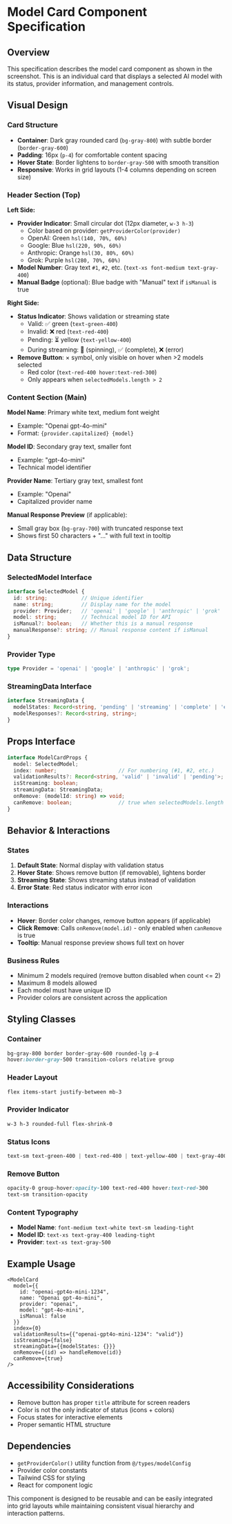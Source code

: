 # Model Card Component Specification

## Overview
This specification describes the model card component as shown in the screenshot. This is an individual card that displays a selected AI model with its status, provider information, and management controls.

## Visual Design

### Card Structure
- **Container**: Dark gray rounded card (`bg-gray-800`) with subtle border (`border-gray-600`)
- **Padding**: 16px (`p-4`) for comfortable content spacing
- **Hover State**: Border lightens to `border-gray-500` with smooth transition
- **Responsive**: Works in grid layouts (1-4 columns depending on screen size)

### Header Section (Top)
**Left Side:**
- **Provider Indicator**: Small circular dot (12px diameter, `w-3 h-3`) 
  - Color based on provider: `getProviderColor(provider)`
  - OpenAI: Green `hsl(140, 70%, 60%)`
  - Google: Blue `hsl(220, 90%, 60%)`
  - Anthropic: Orange `hsl(30, 80%, 60%)`
  - Grok: Purple `hsl(280, 70%, 60%)`
- **Model Number**: Gray text `#1`, `#2`, etc. (`text-xs font-medium text-gray-400`)
- **Manual Badge** (optional): Blue badge with "Manual" text if `isManual` is true

**Right Side:**
- **Status Indicator**: Shows validation or streaming state
  - Valid: ✅ green (`text-green-400`)
  - Invalid: ❌ red (`text-red-400`) 
  - Pending: ⏳ yellow (`text-yellow-400`)
  - During streaming: 🔄 (spinning), ✅ (complete), ❌ (error)
- **Remove Button**: × symbol, only visible on hover when >2 models selected
  - Red color (`text-red-400 hover:text-red-300`)
  - Only appears when `selectedModels.length > 2`

### Content Section (Main)
**Model Name**: Primary white text, medium font weight
- Example: "Openai gpt-4o-mini"
- Format: `{provider.capitalized} {model}`

**Model ID**: Secondary gray text, smaller font
- Example: "gpt-4o-mini" 
- Technical model identifier

**Provider Name**: Tertiary gray text, smallest font
- Example: "Openai"
- Capitalized provider name

**Manual Response Preview** (if applicable):
- Small gray box (`bg-gray-700`) with truncated response text
- Shows first 50 characters + "..." with full text in tooltip

## Data Structure

### SelectedModel Interface
```typescript
interface SelectedModel {
  id: string;           // Unique identifier
  name: string;         // Display name for the model
  provider: Provider;   // 'openai' | 'google' | 'anthropic' | 'grok'
  model: string;        // Technical model ID for API
  isManual?: boolean;   // Whether this is a manual response
  manualResponse?: string; // Manual response content if isManual
}
```

### Provider Type
```typescript
type Provider = 'openai' | 'google' | 'anthropic' | 'grok';
```

### StreamingData Interface
```typescript
interface StreamingData {
  modelStates: Record<string, 'pending' | 'streaming' | 'complete' | 'error'>;
  modelResponses?: Record<string, string>;
}
```

## Props Interface

```typescript
interface ModelCardProps {
  model: SelectedModel;
  index: number;                    // For numbering (#1, #2, etc.)
  validationResults?: Record<string, 'valid' | 'invalid' | 'pending'>;
  isStreaming: boolean;
  streamingData: StreamingData;
  onRemove: (modelId: string) => void;
  canRemove: boolean;               // true when selectedModels.length > 2
}
```

## Behavior & Interactions

### States
1. **Default State**: Normal display with validation status
2. **Hover State**: Shows remove button (if removable), lightens border
3. **Streaming State**: Shows streaming status instead of validation
4. **Error State**: Red status indicator with error icon

### Interactions
- **Hover**: Border color changes, remove button appears (if applicable)
- **Click Remove**: Calls `onRemove(model.id)` - only enabled when `canRemove` is true
- **Tooltip**: Manual response preview shows full text on hover

### Business Rules
- Minimum 2 models required (remove button disabled when count <= 2)
- Maximum 8 models allowed
- Each model must have unique ID
- Provider colors are consistent across the application

## Styling Classes

### Container
```css
bg-gray-800 border border-gray-600 rounded-lg p-4 
hover:border-gray-500 transition-colors relative group
```

### Header Layout
```css
flex items-start justify-between mb-3
```

### Provider Indicator
```css
w-3 h-3 rounded-full flex-shrink-0
```

### Status Icons
```css
text-sm text-green-400 | text-red-400 | text-yellow-400 | text-gray-400
```

### Remove Button
```css
opacity-0 group-hover:opacity-100 text-red-400 hover:text-red-300 
text-sm transition-opacity
```

### Content Typography
- **Model Name**: `font-medium text-white text-sm leading-tight`
- **Model ID**: `text-xs text-gray-400 leading-tight`
- **Provider**: `text-xs text-gray-500`

## Example Usage

```tsx
<ModelCard
  model={{
    id: "openai-gpt4o-mini-1234",
    name: "Openai gpt-4o-mini", 
    provider: "openai",
    model: "gpt-4o-mini",
    isManual: false
  }}
  index={0}
  validationResults={{"openai-gpt4o-mini-1234": "valid"}}
  isStreaming={false}
  streamingData={{modelStates: {}}}
  onRemove={(id) => handleRemove(id)}
  canRemove={true}
/>
```

## Accessibility Considerations
- Remove button has proper `title` attribute for screen readers
- Color is not the only indicator of status (icons + colors)
- Focus states for interactive elements
- Proper semantic HTML structure

## Dependencies
- `getProviderColor()` utility function from `@/types/modelConfig`
- Provider color constants
- Tailwind CSS for styling
- React for component logic

This component is designed to be reusable and can be easily integrated into grid layouts while maintaining consistent visual hierarchy and interaction patterns.





